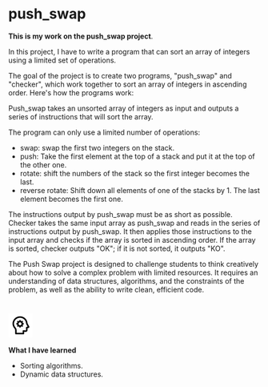 # push_swap
**This is my work on the push_swap project**.

In this project, I have to write a program that can sort an array of integers using a limited set of operations.

The goal of the project is to create two programs, "push_swap" and "checker", which work together to sort an array of integers in ascending order. Here's how the programs work:

Push_swap takes an unsorted array of integers as input and outputs a series of instructions that will sort the array. 

The program can only use a limited number of operations: 
- swap: swap the first two integers on the stack.
- push: Take the first element at the top of a stack and put it at the top of the other one.
- rotate: shift the numbers of the stack so the first integer becomes the last. 
- reverse rotate: Shift down all elements of one of the stacks by 1. The last element becomes the first one.

The instructions output by push_swap must be as short as possible.
Checker takes the same input array as push_swap and reads in the series of instructions output by push_swap. It then applies those instructions to the input array and checks if the array is sorted in ascending order. If the array is sorted, checker outputs "OK"; if it is not sorted, it outputs "KO".

The Push Swap project is designed to challenge students to think creatively about how to solve a complex problem with limited resources. It requires an understanding of data structures, algorithms, and the constraints of the problem, as well as the ability to write clean, efficient code.
#
![alt text](icons8-aprendizaje-48.png)

**What I have learned**
- Sorting algorithms.
- Dynamic data structures.

#
